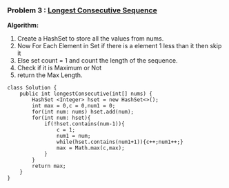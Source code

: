 ### **Problem 3 : [Longest Consecutive Sequence](https://leetcode.com/problems/longest-consecutive-sequence/description/)**

**Algorithm:** 

1. Create a HashSet to store all the values from nums.
2. Now For Each Element in Set if there is a element 1 less than it then skip it
3. Else set count = 1 and count the length of the sequence.
4. Check if it is Maximum or Not
5. return the Max Length.

```
class Solution {
    public int longestConsecutive(int[] nums) {
        HashSet <Integer> hset = new HashSet<>();
        int max = 0,c = 0,num1 = 0;
        for(int num: nums) hset.add(num);
        for(int num: hset){
            if(!hset.contains(num-1)){
                c = 1;
                num1 = num;
                while(hset.contains(num1+1)){c++;num1++;}
                max = Math.max(c,max);
            }
        }
        return max;
    }
}
```